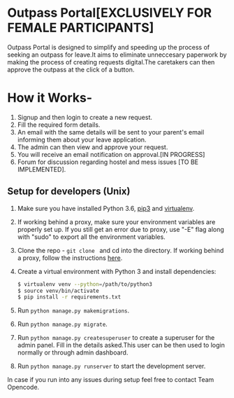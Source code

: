# Outpass Portal[EXCLUSIVELY FOR FEMALE PARTICIPANTS]
Outpass Portal is designed to simplify and speeding up the process of seeking an outpass for leave.It aims to eliminate unneccesary paperwork by making the process of creating requests digital.The caretakers can then approve the outpass at the click of a button.

# How it Works-

1. Signup and then login to create a new request.
1. Fill the required form details.
1. An email with the same details will be sent to your parent's email informing them about your leave application.
1. The admin can then view and approve your request.
1. You will receive an email notification on approval.[IN PROGRESS]
1. Forum for discussion regarding hostel and mess issues [TO BE IMPLEMENTED].


Setup for developers (Unix)
---------------------------

1. Make sure you have installed Python 3.6, [pip3](https://pip.pypa.io/en/latest/) and [virtualenv](http://www.virtualenv.org/en/latest/).
1. If working behind a proxy, make sure your environment variables are properly set up. If
   you still get an error due to proxy, use "-E" flag along with "sudo" to export all the
   environment variables.
1. Clone the repo - `git clone ` and cd into
  the directory. If working behind a proxy, follow the instructions [here](https://cms-sw.github.io/tutorial-proxy.html).
1. Create a virtual environment with Python 3 and install dependencies:

     ```bash
     $ virtualenv venv --python=/path/to/python3
     $ source venv/bin/activate
     $ pip install -r requirements.txt
     ```
1. Run `python manage.py makemigrations`.
1. Run `python manage.py migrate`.
1. Run `python manage.py createsuperuser` to create a superuser for the admin panel.
  Fill in the details asked.This user can be then used to login normally or through admin dashboard.
1. Run `python manage.py runserver` to start the development server.

In case if you run into any issues during setup feel free to contact Team Opencode.
